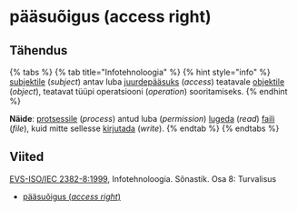 # pääsuõigus \(access right\)

## Tähendus

{% tabs %}
{% tab title="Infotehnoloogia" %}
{% hint style="info" %}
[subjektile](subjekt-subject.md) \(_subject_\) antav luba [juurdepääsuks](juurde-paeaesema-to-access.md) \(_access_\) teatavale [objektile](objekt-object.md) \(_object_\), teatavat tüüpi operatsiooni \(_operation_\) sooritamiseks.
{% endhint %}

**Näide**: [protsessile](protsess-process.md) \(_process_\) antud luba \(_permission_\) [lugeda](lugema-to-read.md) \(_read_\) [faili](fail-file.md) \(_file_\), kuid mitte sellesse [kirjutada](kirjutama-to-write.md) \(_write_\).
{% endtab %}
{% endtabs %}

## Viited

[EVS-ISO/IEC 2382-8:1999](https://www.evs.ee/et/evs-iso-iec-2382-8-1999), Infotehnoloogia. Sõnastik. Osa 8: Turvalisus

* [pääsuõigus \(_access right_\)](https://www.eki.ee/dict/its/index.cgi?Q=access+rights&F=M&C06=et&C01=1&C10=1)

